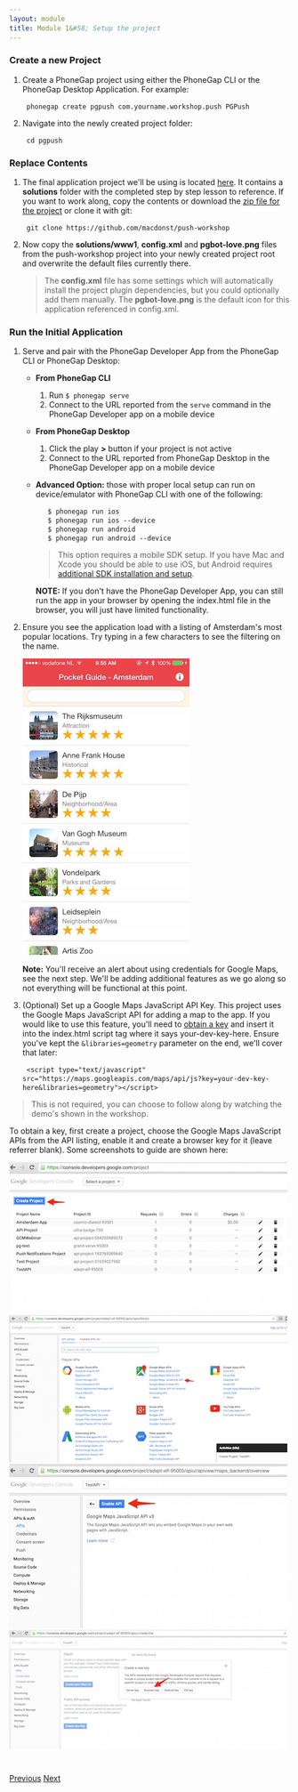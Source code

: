 ```yaml
---
layout: module
title: Module 1&#58; Setup the project
---
```


### Create a new Project
1. Create a PhoneGap project using either the PhoneGap CLI or the PhoneGap Desktop Application. For example:

        phonegap create pgpush com.yourname.workshop.push PGPush

2. Navigate into the newly created project folder:

        cd pgpush

### Replace Contents
1. The final application project we'll be using is located [here](https://github.com/macdonst/push-workshop). It contains a **solutions** folder with the completed step by step lesson to reference. If you want to work along, copy the contents or
download the [zip file for the project](https://github.com/macdonst/push-workshop/archive/master.zip) or clone it with git:

        git clone https://github.com/macdonst/push-workshop

1. Now copy the **solutions/www1**, **config.xml** and **pgbot-love.png** files from the push-workshop project into your newly created project root and overwrite the default files currently there.

   > The **config.xml** file has some settings which will automatically install the project plugin dependencies, but you could optionally add them manually. The **pgbot-love.png** is the default icon for this application referenced in config.xml.


### Run the Initial Application
1. Serve and pair with the PhoneGap Developer App from the PhoneGap CLI or PhoneGap Desktop:

   - **From PhoneGap CLI**            
     1. Run `$ phonegap serve`
     2. Connect to the URL reported from the `serve` command in the PhoneGap Developer app on a mobile device


   - **From PhoneGap Desktop**
     1. Click the play **>** button if your project is not active
     2. Connect to the URL reported from PhoneGap Desktop in the PhoneGap Developer app on a mobile device

   - **Advanced Option:** those with proper local setup can run on device/emulator with PhoneGap CLI with one of the following:

            $ phonegap run ios
            $ phonegap run ios --device
            $ phonegap run android             
            $ phonegap run android --device               

      > This option requires a mobile SDK setup. If you have Mac and Xcode you should be able to use iOS, but Android requires [additional SDK installation and setup](http://developer.android.com/sdk).

       **NOTE:** If you don't have the PhoneGap Developer App, you can still run the app in your browser by opening the index.html file in the browser, you will just have limited
       functionality.    

2. Ensure you see the application load with a listing of Amsterdam's most popular locations. Try typing in a few characters to see the filtering
 on the name.    

    <img class="screenshot-lg" src="images/main-view.jpg"/>

     **Note:** You'll receive an alert about using credentials for Google Maps, see the next step. We'll be adding additional features as we go along so not everything will be functional at this point.

3. (Optional) Set up a Google Maps JavaScript API Key. This project uses the Google Maps JavaScript API for adding a map to the app. If you would like to use this feature, you'll
need to [obtain a key](https://console.developers.google.com/) and insert it into the index.html script tag where it says your-dev-key-here. Ensure you've kept the `&libraries=geometry` parameter on the end, we'll
cover that later:

        <script type="text/javascript" src="https://maps.googleapis.com/maps/api/js?key=your-dev-key-here&libraries=geometry"></script>

  >This is not required, you can choose to follow along by watching the demo's shown in the workshop.

  To obtain a key, first create a project, choose the Google Maps JavaScript APIs from the API listing, enable it and create a browser key for it (leave referrer blank).
  Some screenshots to guide are shown here:

   <img class="screenshot2" src="images/devkey1.jpg"/>
   <img class="screenshot2" src="images/devkey2.jpg"/>
   <img class="screenshot2" src="images/devkey3.jpg"/>
   <img class="screenshot2" src="images/devkey4.jpg"/>

<div class="row" style="margin-top:40px;">
<div class="col-sm-12">
<a href="index.html" class="btn btn-default"><i class="glyphicon glyphicon-chevron-left"></i> Previous</a>
<a href="module2.html" class="btn btn-default pull-right">Next <i class="glyphicon
glyphicon-chevron-right"></i></a>
</div>
</div>
